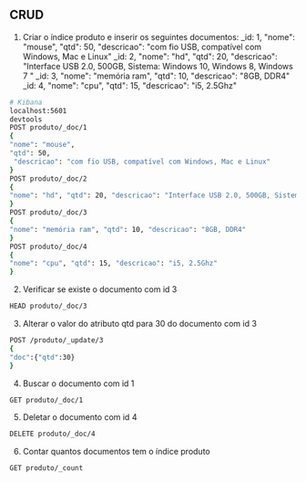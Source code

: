 ## CRUD

1. Criar o índice produto e inserir os seguintes documentos:
_id: 1, "nome": "mouse", "qtd": 50, "descricao": "com fio USB, compatível com Windows, Mac e Linux"
_id: 2, "nome": "hd", "qtd": 20, "descricao": "Interface USB 2.0, 500GB, Sistema: Windows 10, Windows 8, Windows 7 "
_id: 3, "nome": "memória ram", "qtd": 10, "descricao": "8GB, DDR4"
_id: 4, "nome": "cpu", "qtd": 15, "descricao": "i5, 2.5Ghz"

```bash
# Kibana
localhost:5601
devtools
POST produto/_doc/1
{
"nome": "mouse", 
"qtd": 50,
 "descricao": "com fio USB, compatível com Windows, Mac e Linux"
}
POST produto/_doc/2
{
"nome": "hd", "qtd": 20, "descricao": "Interface USB 2.0, 500GB, Sistema: Windows 10, Windows 8, Windows 7 "
}
POST produto/_doc/3
{
"nome": "memória ram", "qtd": 10, "descricao": "8GB, DDR4"
}
POST produto/_doc/4
{
"nome": "cpu", "qtd": 15, "descricao": "i5, 2.5Ghz"
}

```

2. Verificar se existe o documento com  id 3
```bash
HEAD produto/_doc/3
```

3. Alterar o valor do atributo qtd para 30 do documento com id 3
```bash
POST /produto/_update/3
{
"doc":{"qtd":30}
}
```

4. Buscar o documento com id 1
```bash
GET produto/_doc/1
```

5. Deletar o documento com id 4
```bash
DELETE produto/_doc/4
```

6. Contar quantos documentos tem o índice produto
```bash
GET produto/_count
```
